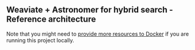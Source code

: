 ## Weaviate + Astronomer for hybrid search - Reference architecture


Note that you might need to [provide more resources to Docker](https://docs.docker.com/engine/containers/resource_constraints/) if you are running this project locally.